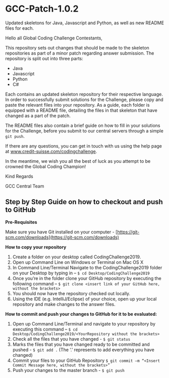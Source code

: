 # GCC-Patch-1.0.2
Updated skeletons for Java, Javascript and Python, as well as new README files for each.

Hello all Global Coding Challenge Contestants,

This repository sets out changes that should be made to the skeleton repositories as part of a minor patch regarding answer submission. The repository is split out into three parts:

- Java
- Javascript
- Python
- C#

Each contains an updated skeleton repository for their respective language. In order to successfully submit solutions for the Challenge, please copy and paste the relevant files into your repository. As a guide, each folder is equipped with a README file, detailing the files in that skeleton that have changed as a part of the patch.

The README files also contain a brief guide on how to fill in your solutions for the Challenge, before you submit to our central servers through a simple <code>git push</code>.

If there are any questions, you can get in touch with us using the help page at www.credit-suisse.com/codingchallenge. 

In the meantime, we wish you all the best of luck as you attempt to be crowned the Global Coding Champion!

Kind Regards

GCC Central Team

## **Step by Step Guide on how to checkout and push to GitHub**
 
**Pre-Requisites**
 
Make sure you have Git installed on your computer - [https://git-scm.com/downloads](https://git-scm.com/downloads)
 
**How to copy your repository**
 
1. Create a folder on your desktop called CodingChallenge2019.
3. Open up Command Line on Windows or Terminal on Mac OS X
4.  In Command Line/Terminal Navigate to the CodingChallenge2019 folder on your Desktop by typing in –
 `$ cd Desktop/CodingChallenge2019`
5. Once you’re in the folder clone your GitHub repository by executing the following command –
 `$ git clone <insert link of your GitHub here, without the brackets>`
6. You should now have the repository checked out locally.
7. Using the IDE (e.g. IntelliJ/Eclipse) of your choice, open up your local repository and make changes to the answer files.
 
**How to commit and push your changes to GitHub for it to be evaluated:**
 
1. Open up Command Line/Terminal and navigate to your repository by executing this command –
`$ cd Desktop/CodingChallenge2019/<YourRepository without the brackets>`
2.  Check all the files that you have changed -
`$ git status`
3. Marks the files that you have changed ready to be committed and pushed -
`$ git add .` (The ‘.’ represents to add everything you have changed)
4. Commit your files to your GitHub Repository 
`$ git commit –m “<Insert Commit Message here, without the brackets>”`
5. Push your changes to the master branch -
`$ git push`
